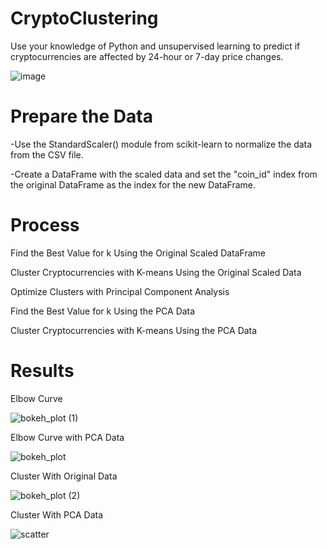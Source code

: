 # CryptoClustering

Use your knowledge of Python and unsupervised learning to predict if cryptocurrencies are affected by 24-hour or 7-day price changes.




![image](https://github.com/jalainep/CryptoClustering/assets/143963189/ca8116a8-1c31-4aed-ac69-a4ae3e44f6c7)













# Prepare the Data
-Use the StandardScaler() module from scikit-learn to normalize the data from the CSV file.

-Create a DataFrame with the scaled data and set the "coin_id" index from the original DataFrame as the index for the new DataFrame.






# Process

Find the Best Value for k Using the Original Scaled DataFrame

Cluster Cryptocurrencies with K-means Using the Original Scaled Data

Optimize Clusters with Principal Component Analysis

Find the Best Value for k Using the PCA Data

Cluster Cryptocurrencies with K-means Using the PCA Data




# Results


Elbow Curve

![bokeh_plot (1)](https://github.com/jalainep/CryptoClustering/assets/143963189/09465006-5410-40b9-bfb0-8e52627d79b3)






Elbow Curve with PCA Data

![bokeh_plot](https://github.com/jalainep/CryptoClustering/assets/143963189/874d2393-dfee-440d-8b8f-caa2de30c05c)







Cluster With Original Data

![bokeh_plot (2)](https://github.com/jalainep/CryptoClustering/assets/143963189/57e2ba65-275f-4ee6-83fa-8685ba8caa83)










Cluster With PCA Data

![scatter](https://github.com/jalainep/CryptoClustering/assets/143963189/ab548774-7968-45dc-8450-28104a5df24a)







